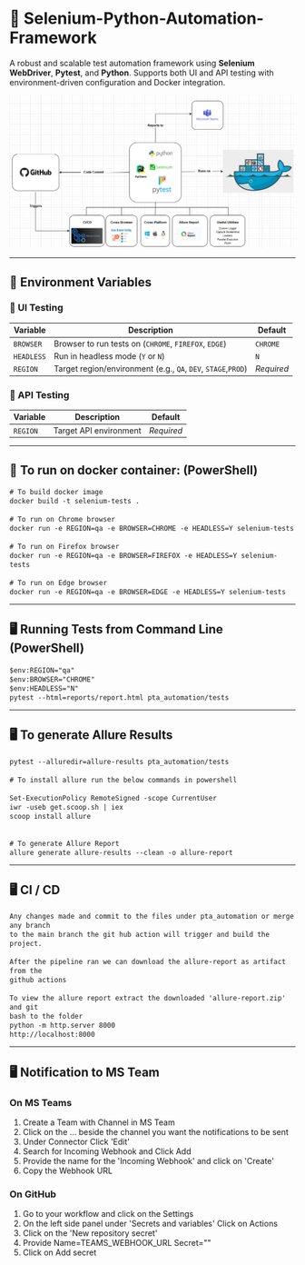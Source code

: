 # 🧪 Selenium-Python-Automation-Framework

A robust and scalable test automation framework using **Selenium WebDriver**, **Pytest**, and **Python**. Supports both UI and API testing with environment-driven configuration and Docker integration.

![img.png](architecture_diagram.png)

---
## 🚀 Environment Variables

### 🔹 UI Testing
| Variable | Description                                                  | Default  |
|----------|--------------------------------------------------------------|----------|
| `BROWSER` | Browser to run tests on (`CHROME`, `FIREFOX`, `EDGE`)        | `CHROME` |
| `HEADLESS` | Run in headless mode (`Y` or `N`)                            | `N`      |
| `REGION` | Target region/environment (e.g., `QA`, `DEV`, `STAGE`,`PROD`) | *Required* |

### 🔹 API Testing
| Variable | Description                           | Default  |
|----------|---------------------------------------|----------|
| `REGION` | Target API environment    | *Required* |
---
## 🐳 To run on docker container: (PowerShell)

    # To build docker image
    docker build -t selenium-tests .
    
    # To run on Chrome browser
    docker run -e REGION=qa -e BROWSER=CHROME -e HEADLESS=Y selenium-tests
    
    # To run on Firefox browser
    docker run -e REGION=qa -e BROWSER=FIREFOX -e HEADLESS=Y selenium-tests
    
    # To run on Edge browser
    docker run -e REGION=qa -e BROWSER=EDGE -e HEADLESS=Y selenium-tests
---
## 🖥️ Running Tests from Command Line (PowerShell)
    
    $env:REGION="qa"
    $env:BROWSER="CHROME"
    $env:HEADLESS="N"
    pytest --html=reports/report.html pta_automation/tests
    
---
## 🖥️ To generate Allure Results
    pytest --alluredir=allure-results pta_automation/tests
    
    # To install allure run the below commands in powershell

    Set-ExecutionPolicy RemoteSigned -scope CurrentUser
    iwr -useb get.scoop.sh | iex
    scoop install allure
    
    
    # To generate Allure Report
    allure generate allure-results --clean -o allure-report
---
## 🖥️ CI / CD
    Any changes made and commit to the files under pta_automation or merge any branch 
    to the main branch the git hub action will trigger and build the project.

    After the pipeline ran we can download the allure-report as artifact from the 
    github actions

    To view the allure report extract the downloaded 'allure-report.zip' and git 
    bash to the folder
    python -m http.server 8000
    http://localhost:8000    
---
## 🖥️ Notification to MS Team
### On MS Teams
1. Create a Team with Channel in MS Team
2. Click on the ... beside the channel you want the notifications to be sent
3. Under Connector Click 'Edit'
4. Search for Incoming Webhook and Click Add
5. Provide the name for the 'Incoming Webhook' and click on 'Create'
6. Copy the Webhook URL

### On GitHub
1. Go to your workflow and click on the Settings
2. On the left side panel under 'Secrets and variables' Click on Actions
3. Click on the 'New repository secret' 
4. Provide Name=TEAMS_WEBHOOK_URL Secret="<Webhook URL from the MS Teams>"
5. Click on Add secret
